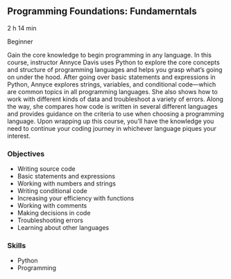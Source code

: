 ## Programming Foundations: Fundamerntals

2 h 14 min

Beginner

Gain the core knowledge to begin programming in any language. In this course, instructor Annyce Davis uses Python to explore the core concepts and structure of programming languages and helps you grasp what’s going on under the hood. After going over basic statements and expressions in Python, Annyce explores strings, variables, and conditional code—which are common topics in all programming languages. She also shows how to work with different kinds of data and troubleshoot a variety of errors. Along the way, she compares how code is written in several different languages and provides guidance on the criteria to use when choosing a programming language. Upon wrapping up this course, you’ll have the knowledge you need to continue your coding journey in whichever language piques your interest.

### Objectives

- Writing source code
- Basic statements and expressions
- Working with numbers and strings
- Writing conditional code
- Increasing your efficiency with functions
- Working with comments
- Making decisions in code
- Troubleshooting errors
- Learning about other languages

### Skills

- Python
- Programming
